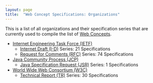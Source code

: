 ```yaml
---
layout: page
title:  "Web Concept Specifications: Organizations"
---
```


This is a list of all organizations and their specification series that are currently used to compile the list of [Web Concepts](../concepts).

* [Internet Engineering Task Force (IETF)](IETF)
  * [Internet Draft (I-D)](IETF/I-D) Series: 21 Specifications
  * [Request for Comments (RFC)](IETF/RFC) Series: 74 Specifications
* [Java Community Process (JCP)](JCP)
  * [Java Specification Request (JSR)](JCP/JSR) Series: 1 Specifications
* [World Wide Web Consortium (W3C)](W3C)
  * [Technical Report (TR)](W3C/TR) Series: 30 Specifications
